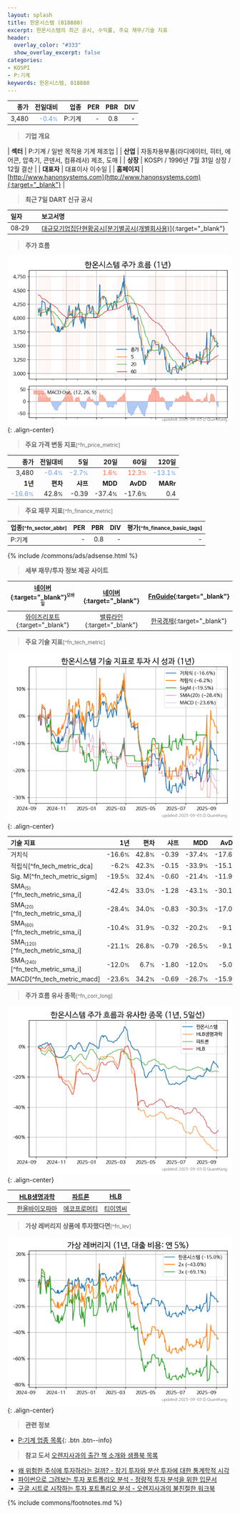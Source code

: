 ```yaml
---
layout: splash
title: 한온시스템 (018880)
excerpt: 한온시스템의 최근 공시, 수익률, 주요 재무/기술 지표
header:
  overlay_color: "#333"
  show_overlay_excerpt: false
categories:
- KOSPI
- P:기계
keywords: 한온시스템, 018880
---
```


| **종가** | **전일대비** | **업종** | **PER** | **PBR** | **DIV** |
| -------: | -----------: | -------: | ------: | ------: | ------: |
| 3,480 | <span style="color: cornflowerblue">-0.4<small>%</small></span> | P:기계 | - | 0.8 | - |

<!-- more -->


> **기업 개요**<a id="company"></a>

| <span style="white-space:nowrap;">**섹터**</span> | P:기계 / 일반 목적용 기계 제조업 |
| <span style="white-space:nowrap;">**산업**</span> | 자동차용부품(라디에이터, 히터, 에어콘, 압축기, 콘덴서, 컴퓨레사) 제조, 도매 |
| <span style="white-space:nowrap;">**상장**</span> | KOSPI / 1996년 7월 31일 상장 / 12월 결산 |
| <span style="white-space:nowrap;">**대표자**</span> | 대표이사 이수일 |
| <span style="white-space:nowrap;">**홈페이지**</span> | [http://www.hanonsystems.com](http://www.hanonsystems.com){:target="_blank"} |


> **최근 7일 DART 신규 공시**<a id="dart"></a>

| **일자** |      | **보고서명** |
| :------- | :--- | :----------- |
| 08&#x2011;29 | | [대규모기업집단현황공시[분기별공시(개별회사용)]](https://dart.fss.or.kr/dsaf001/main.do?rcpNo=20250829000728){:target="_blank"} |


> **주가 흐름**<a id="price"></a>

![018880](/stock/images/018880.png){: .align-center}


> **주요 가격 변동 지표**<small>[^fn_price_metric]</small>

| **종가** | **전일대비** | **5일** | **20일** | **60일** | **120일** |
| -------: | -----------: | ------: | -------: | -------: | --------: |
| 3,480 | <span style="color: cornflowerblue">-0.4<small>%</small></span> | <span style="color: cornflowerblue">-2.7<small>%</small></span> | <span style="color: tomato">1.6<small>%</small></span> | <span style="color: tomato">12.3<small>%</small></span> | <span style="color: cornflowerblue">-13.1<small>%</small></span> |
| **1년** | **편차** | **샤프** | **MDD** | **AvDD** | **MARr** |
| <span style="color: cornflowerblue">-16.6<small>%</small></span> | 42.8<small>%</small> | -0.39 | -37.4<small>%</small> | -17.6<small>%</small> | 0.4 |


> **주요 재무 지표**<small>[^fn_finance_metric]</small>

| **업종**<small>[^fn_sector_abbr]</small> | **PER** | **PBR** | **DIV** | **평가**<small>[^fn_finance_basic_tags]</small> |
| :--------------------------------------- | ------: | ------: | ------: | ----------------------------------------------: |
| P:기계 | - | 0.8 | - | - |



{% include /commons/ads/adsense.html %}

> **세부 재무/투자 정보 제공 사이트**

| [네이버](https://m.stock.naver.com/domestic/stock/018880/finance/summary){:target="_blank"}<sup><small>모바일</small></sup> | [네이버](https://finance.naver.com/item/coinfo.naver?code=018880){:target="_blank"} | [FnGuide](https://comp.fnguide.com/SVO2/ASP/SVD_Invest.asp?gicode=A018880&MenuYn=Y){:target="_blank"} |
| :---: | :---: | :---: |
| [와이즈리포트](https://comp.wisereport.co.kr/company/c1040001.aspx?cmp_cd=018880){:target="_blank"} | [밸류라인](https://www.valueline.co.kr/finance/summary/018880){:target="_blank"} | [한국경제](https://markets.hankyung.com/stock/018880/financial-summary){:target="_blank"} |


> **주요 기술 지표**<small>[^fn_tech_metric]</small>


![018880](/stock/images/018880_tech.png){: .align-center}

| **기술 지표** | **1년** | **편차** | **샤프** | **MDD** | **AvDD** |
| :------------ | ------: | -----------: | -------: | ------: | -------: |
| 거치식 | -16.6<small>%</small> | 42.8<small>%</small> | -0.39 | -37.4<small>%</small> | -17.6<small>%</small> |
| 적립식[^fn_tech_metric_dca] | -6.2<small>%</small> | 42.3<small>%</small> | -0.15 | -33.9<small>%</small> | -15.1<small>%</small> |
| Sig. M[^fn_tech_metric_sigm] | -19.5<small>%</small> | 32.4<small>%</small> | -0.60 | -21.4<small>%</small> | -11.9<small>%</small> |
| SMA<small><sub>(5)</sub></small>[^fn_tech_metric_sma_i] | -42.4<small>%</small> | 33.0<small>%</small> | -1.28 | -43.1<small>%</small> | -30.1<small>%</small> |
| SMA<small><sub>(20)</sub></small>[^fn_tech_metric_sma_i] | -28.4<small>%</small> | 34.0<small>%</small> | -0.83 | -30.3<small>%</small> | -17.0<small>%</small> |
| SMA<small><sub>(60)</sub></small>[^fn_tech_metric_sma_i] | -10.4<small>%</small> | 31.9<small>%</small> | -0.32 | -20.2<small>%</small> | -9.1<small>%</small> |
| SMA<small><sub>(120)</sub></small>[^fn_tech_metric_sma_i] | -21.1<small>%</small> | 26.8<small>%</small> | -0.79 | -26.5<small>%</small> | -9.1<small>%</small> |
| SMA<small><sub>(240)</sub></small>[^fn_tech_metric_sma_i] | -12.0<small>%</small> | 6.7<small>%</small> | -1.80 | -12.0<small>%</small> | -5.0<small>%</small> |
| MACD[^fn_tech_metric_macd] | -23.6<small>%</small> | 34.2<small>%</small> | -0.69 | -26.7<small>%</small> | -15.9<small>%</small> |


> **주가 흐름 유사 종목**<a id="corr"></a><small>[^fn_corr_long]</small>

![018880](/stock/images/018880_corr.png){: .align-center}

|       | [HLB생명과학](/067630/) | [파트론](/091700/) | [HLB](/028300/) |
| :---: | :------------------------------------: | :------------------------------------: | :------------------------------------: |
|       | [한올바이오파마](/009420/) | [에코프로머티](/450080/) | [티이엠씨](/425040/) |


> **가상 레버리지 상품에 투자했다면**<a id="2x"></a><small>[^fn_lev]</small>

![018880](/stock/images/018880_2x.png){: .align-center}


> **관련 정보**

- [P:기계 업종 목록](/stats/sector/kospi_업종_기계_종목/){: .btn .btn--info}

> **참고 도서** [오렌지사과의 출간 책 소개와 샘플북 목록](https://kongdori.tistory.com/691)

- [왜 위험한 주식에 투자하라는 걸까? - 장기 투자와 분산 투자에 대한 통계학적 시각](https://kongdori.tistory.com/421)
- [파이썬으로 그려보는 투자 포트폴리오 분석  - 정량적 투자 분석을 위한 입문서](https://kongdori.tistory.com/643)
- [구글 시트로 시작하는 투자 포트폴리오 분석 - 오렌지사과의 불친절한 워크북](https://kongdori.tistory.com/449)


{% include commons/footnotes.md %}